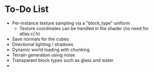 # To-Do List
- Per-instance texture sampling via a "block_type" uniform
    - Texture coordinates can be handled in the shader (no need for atlas.c/.h)
- Save normals for the cubes 
- Directional lighting / shadows
- Dynamic world loading with chunking
- Terrain generation using noise
- Transparent block types such as glass and water 
- 
